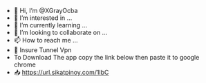 - 👋 Hi, I’m @XGrayOcba
- 👀 I’m interested in ...
- 🌱 I’m currently learning ...
- 💞️ I’m looking to collaborate on ...
- 📫 How to reach me ...
- 🔰 Insure Tunnel Vpn
- To Download The app copy the link below
then paste it to google chrome
- 📥 https://url.sikatpinoy.com/1lbC

<!---
XGrayOcba/XGrayOcba is a ✨ special ✨ repository because its `README.md` (this file) appears on your GitHub profile.
You can click the Preview link to take a look at your changes.
--->
